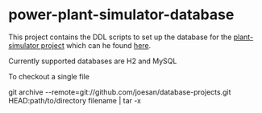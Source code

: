 # power-plant-simulator-database

This project contains the DDL scripts to set up the database for the [plant-simulator project](https://github.com/joesan/plant-aggregator) which can he found [here](https://github.com/joesan/plant-simulator).

Currently supported databases are H2 and MySQL

To checkout a single file

git archive --remote=git://github.com/joesan/database-projects.git HEAD:path/to/directory filename | tar -x
